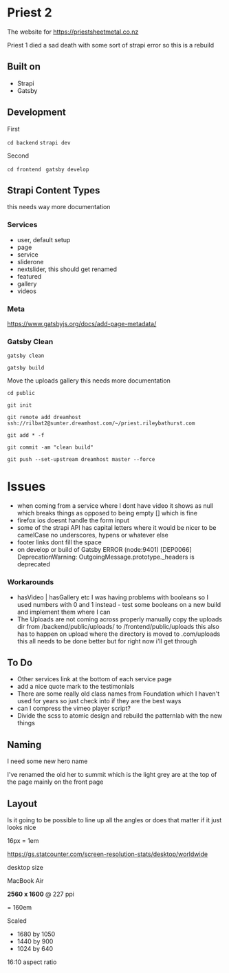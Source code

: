 # Priest 2

The website for https://priestsheetmetal.co.nz

Priest 1 died a sad death with some sort of strapi error so this is a rebuild



## Built on

- Strapi
- Gatsby



## Development

First

``` cd backend ```
``` strapi dev ```



Second

``` cd frontend ```
``` gatsby develop``` 



## Strapi Content Types

this needs way more documentation

### Services

- user, default setup
- page
- service
- sliderone
- nextslider, this should get renamed
- featured
- gallery
- videos



### Meta 

https://www.gatsbyjs.org/docs/add-page-metadata/

### Gatsby Clean
``` gatsby clean ```

``` gatsby build ```

Move the uploads gallery
this needs more documentation

``` cd public ```

``` git init ```

``` git remote add dreamhost ssh://rilbat2@sumter.dreamhost.com/~/priest.rileybathurst.com ```

``` git add * -f ```

``` git commit -am "clean build" ```

``` git push --set-upstream dreamhost master --force ```

# Issues

- when coming from a service where I dont have video it shows as null which breaks things as opposed to being empty [] which is fine
- firefox ios doesnt handle the form input
- some of the strapi API has capital letters where it would be nicer to be camelCase no underscores, hypens or whatever else
- footer links dont fill the space
- on develop or build of Gatsby ERROR (node:9401) [DEP0066] DeprecationWarning: OutgoingMessage.prototype._headers is deprecated

### Workarounds 

- hasVideo | hasGallery etc I was having problems with booleans so I used numbers with 0 and 1 instead - test some booleans on a new build and implement them where I can
- The Uploads are not coming across properly manually copy the uploads dir from /backend/public/uploads/ to /frontend/public/uploads this also has to happen on upload where the directory is moved to .com/uploads this all needs to be done better but for right now i'll get through



## To Do

- Other services link at the bottom of each service page
- add a nice quote mark to the testimonials
- There are some really old class names from Foundation which I haven't used for years so just check into if they are the best ways
- can I compress the vimeo player script?
- Divide the scss to atomic design and rebuild the patternlab with the new things



## Naming

I need some new hero name 

I've renamed the old her to summit which is the light grey are at the top of the page mainly on the front page



## Layout

Is it going to be possible to line up all the angles or does that matter if it just looks nice



16px = 1em

https://gs.statcounter.com/screen-resolution-stats/desktop/worldwide

desktop size

MacBook Air

**2560 x 1600** @ 227 ppi

= 160em

Scaled

- 1680 by 1050 									
- 1440 by 900 									
- 1024 by 640

16:10 aspect ratio


